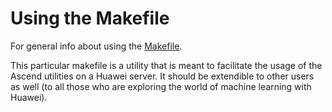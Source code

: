 # Using the Makefile

For general info about using the [Makefile](https://opensource.com/article/18/8/what-how-makefile).

This particular makefile is a utility that is meant to facilitate the usage of the
Ascend utilities on a Huawei server. It should be extendible to other users as well
(to all those who are exploring the world of machine learning with Huawei).
